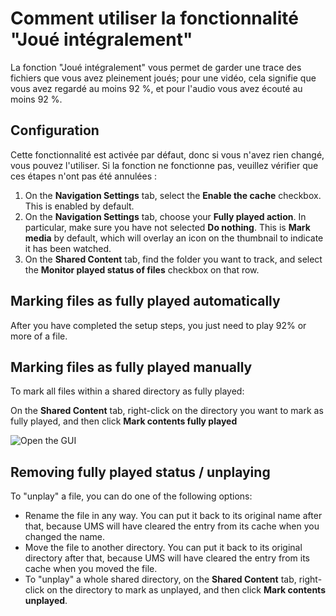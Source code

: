 # Comment utiliser la fonctionnalité "Joué intégralement"

La fonction "Joué intégralement" vous permet de garder une trace des fichiers que vous avez pleinement joués; pour une vidéo, cela signifie que vous avez regardé au moins 92 %, et pour l'audio vous avez écouté au moins 92 %.

## Configuration

Cette fonctionnalité est activée par défaut, donc si vous n'avez rien changé, vous pouvez l'utiliser. Si la fonction ne fonctionne pas, veuillez vérifier que ces étapes n'ont pas été annulées :

1. On the **Navigation Settings** tab, select the **Enable the cache** checkbox. This is enabled by default.
2. On the **Navigation Settings** tab, choose your **Fully played action**. In particular, make sure you have not selected **Do nothing**. This is **Mark media** by default, which will overlay an icon on the thumbnail to indicate it has been watched.
3. On the **Shared Content** tab, find the folder you want to track, and select the **Monitor played status of files** checkbox on that row.

## Marking files as fully played automatically

After you have completed the setup steps, you just need to play 92% or more of a file.

## Marking files as fully played manually

To mark all files within a shared directory as fully played:

On the **Shared Content** tab, right-click on the directory you want to mark as fully played, and then click **Mark contents fully played**

![Open the GUI](@site/docs/guides/img/how-to-use-the-fully-played-feature.png)

## Removing fully played status / unplaying

To "unplay" a file, you can do one of the following options:

- Rename the file in any way. You can put it back to its original name after that, because UMS will have cleared the entry from its cache when you changed the name.
- Move the file to another directory. You can put it back to its original directory after that, because UMS will have cleared the entry from its cache when you moved the file.
- To "unplay" a whole shared directory, on the **Shared Content** tab, right-click on the directory to mark as unplayed, and then click **Mark contents unplayed**.
